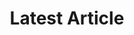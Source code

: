 ---
enable: true
title: "Latest Article"
description: "Don't just take our word for it - hear from some of our satisfied users!  Check out some of our testimonials below to see what others are saying about Hugoplate."

# pinned articles
pinned:
  - title: "Experimental Mindset"
    image: "/images/banners/experimental-mind.png"
    content: "Why should Solutions Architects embrace an experimental mindset in their work? In a rapidly evolving industry, the ability to run controlled experiments, test hypotheses, iterate quickly based on data, and pivot approaches allows for faster learning, more innovative solutions, and continuous improvement. In this article we provide a structured framework for setting up experiments, knowing when to persevere or change course, and turning seemingly irreversible one-way decisions into low-risk iterative steps. Cultivating curiosity, challenging assumptions, and valuing learning over just being right are critical mindsets for driving meaningful progress and unlocking new possibilities. With examples and wisdom from Amazon leaders, we call for using an experimental approach to navigate ambiguity, make better decisions, and stay ahead of the curve. "
    button:
      enable: true
      label: "Read full article"
      link: "/blog/experimentalmind/"
      
# don't create a separate page
_build:
  render: "never"
---